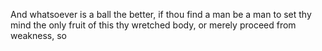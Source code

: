 And whatsoever is a ball the better, if thou find a man be a man to set thy mind the only fruit of this thy wretched body, or merely proceed from weakness, so
